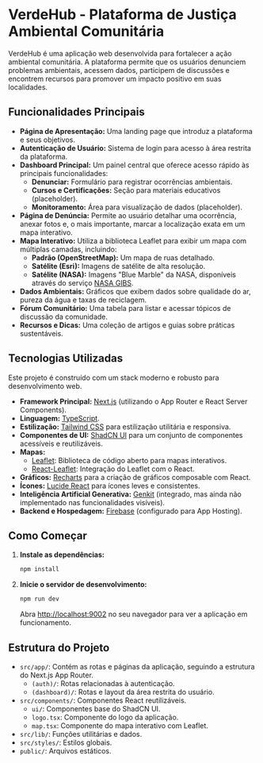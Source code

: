 # VerdeHub - Plataforma de Justiça Ambiental Comunitária

VerdeHub é uma aplicação web desenvolvida para fortalecer a ação ambiental comunitária. A plataforma permite que os usuários denunciem problemas ambientais, acessem dados, participem de discussões e encontrem recursos para promover um impacto positivo em suas localidades.

## Funcionalidades Principais

- **Página de Apresentação:** Uma landing page que introduz a plataforma e seus objetivos.
- **Autenticação de Usuário:** Sistema de login para acesso à área restrita da plataforma.
- **Dashboard Principal:** Um painel central que oferece acesso rápido às principais funcionalidades:
  - **Denunciar:** Formulário para registrar ocorrências ambientais.
  - **Cursos e Certificações:** Seção para materiais educativos (placeholder).
  - **Monitoramento:** Área para visualização de dados (placeholder).
- **Página de Denúncia:** Permite ao usuário detalhar uma ocorrência, anexar fotos e, o mais importante, marcar a localização exata em um mapa interativo.
- **Mapa Interativo:** Utiliza a biblioteca Leaflet para exibir um mapa com múltiplas camadas, incluindo:
  - **Padrão (OpenStreetMap):** Um mapa de ruas detalhado.
  - **Satélite (Esri):** Imagens de satélite de alta resolução.
  - **Satélite (NASA):** Imagens "Blue Marble" da NASA, disponíveis através do serviço [NASA GIBS](https://earthdata.nasa.gov/gibs).
- **Dados Ambientais:** Gráficos que exibem dados sobre qualidade do ar, pureza da água e taxas de reciclagem.
- **Fórum Comunitário:** Uma tabela para listar e acessar tópicos de discussão da comunidade.
- **Recursos e Dicas:** Uma coleção de artigos e guias sobre práticas sustentáveis.

## Tecnologias Utilizadas

Este projeto é construído com um stack moderno e robusto para desenvolvimento web.

- **Framework Principal:** [Next.js](https://nextjs.org/) (utilizando o App Router e React Server Components).
- **Linguagem:** [TypeScript](https://www.typescriptlang.org/).
- **Estilização:** [Tailwind CSS](https://tailwindcss.com/) para estilização utilitária e responsiva.
- **Componentes de UI:** [ShadCN UI](https://ui.shadcn.com/) para um conjunto de componentes acessíveis e reutilizáveis.
- **Mapas:**
  - [Leaflet](https://leafletjs.com/): Biblioteca de código aberto para mapas interativos.
  - [React-Leaflet](https://react-leaflet.js.org/): Integração do Leaflet com o React.
- **Gráficos:** [Recharts](https://recharts.org/) para a criação de gráficos composable com React.
- **Ícones:** [Lucide React](https://lucide.dev/) para ícones leves e consistentes.
- **Inteligência Artificial Generativa:** [Genkit](https://firebase.google.com/docs/genkit) (integrado, mas ainda não implementado nas funcionalidades visíveis).
- **Backend e Hospedagem:** [Firebase](https://firebase.google.com/) (configurado para App Hosting).

## Como Começar

1.  **Instale as dependências:**
    ```bash
    npm install
    ```
2.  **Inicie o servidor de desenvolvimento:**
    ```bash
    npm run dev
    ```

    Abra [http://localhost:9002](http://localhost:9002) no seu navegador para ver a aplicação em funcionamento.

## Estrutura do Projeto

- `src/app/`: Contém as rotas e páginas da aplicação, seguindo a estrutura do Next.js App Router.
  - `(auth)/`: Rotas relacionadas à autenticação.
  - `(dashboard)/`: Rotas e layout da área restrita do usuário.
- `src/components/`: Componentes React reutilizáveis.
  - `ui/`: Componentes base do ShadCN UI.
  - `logo.tsx`: Componente do logo da aplicação.
  - `map.tsx`: Componente do mapa interativo com Leaflet.
- `src/lib/`: Funções utilitárias e dados.
- `src/styles/`: Estilos globais.
- `public/`: Arquivos estáticos.
